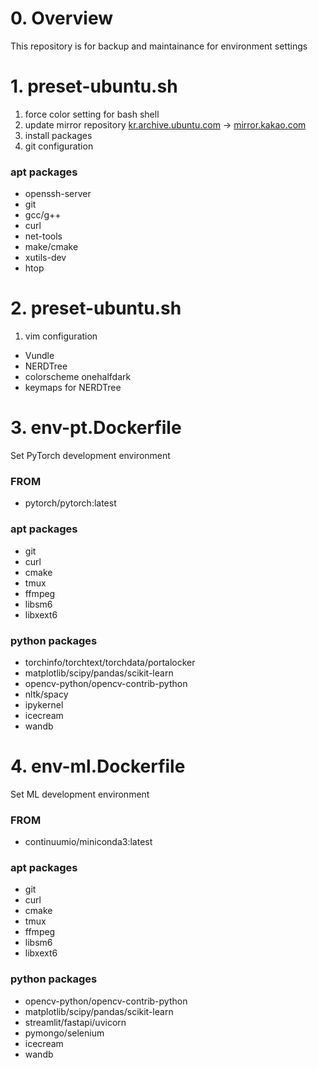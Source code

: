 # 0. Overview
This repository is for backup and maintainance for environment settings

# 1. preset-ubuntu.sh
1. force color setting for bash shell
2. update mirror repository [kr.archive.ubuntu.com](http://kr.archive.ubuntu.com/) → [mirror.kakao.com](http://mirror.kakao.com/)
3. install packages
4. git configuration
### apt packages
- openssh-server
- git
- gcc/g++
- curl
- net-tools
- make/cmake
- xutils-dev
- htop

# 2. preset-ubuntu.sh
1. vim configuration
- Vundle
- NERDTree
- colorscheme onehalfdark
- keymaps for NERDTree

# 3. env-pt.Dockerfile
Set PyTorch development environment
### FROM
- pytorch/pytorch:latest
### apt packages
- git
- curl
- cmake
- tmux
- ffmpeg
- libsm6
- libxext6
### python packages
- torchinfo/torchtext/torchdata/portalocker 
- matplotlib/scipy/pandas/scikit-learn 
- opencv-python/opencv-contrib-python
- nltk/spacy
- ipykernel
- icecream
- wandb

# 4. env-ml.Dockerfile
Set ML development environment
### FROM
- continuumio/miniconda3:latest
### apt packages
- git
- curl
- cmake
- tmux
- ffmpeg
- libsm6
- libxext6
### python packages
- opencv-python/opencv-contrib-python
- matplotlib/scipy/pandas/scikit-learn 
- streamlit/fastapi/uvicorn
- pymongo/selenium 
- icecream
- wandb

